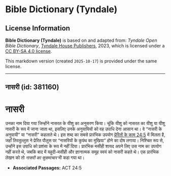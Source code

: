 # Bible Dictionary (Tyndale)

## License Information

**Bible Dictionary (Tyndale)** is based on and adapted from: _Tyndale Open Bible Dictionary_, [Tyndale House Publishers](https://tyndaleopenresources.com/), 2023, which is licensed under a [CC BY-SA 4.0 license](https://creativecommons.org/licenses/by-sa/4.0/legalcode.en).

This markdown version (created `2025-10-17`) is provided under the same license.



--------------------------------

## नासरी (id: 381160)

नासरी
=====

उनका नाम दिया गया जिन्होंने नासरत के यीशु का अनुसरण किया। चूंकि यीशु को नासरत का यीशु या यीशु नासरी के रूप में जाना जाता था, इसलिए उनके अनुयायियों को वह उपाधि देना आसान था। वे “नासरी के अनुयायी” या “नासरी” कहलाते थे। इस शब्द का सबसे प्रारंभिक उपयोग [प्रेरितों के काम 24:5](https://ref.ly/Acts24:5) में मिलता है, जहाँ तिरतुल्लुस ने प्रेरित पौलुस पर “नासरियों के कुपंथ का मुखिया” होने का दोष लगाया। निश्चित रूप से, उन्होंने इस उपाधि को प्रशंसा के रूप में नहीं दिया। प्रारंभिक मसीही शायद अपने लिए उस नाम का उपयोग नहीं करते थे, जबकि बाद में यहूदी\-मसीही और ज्ञानात्मक समूह स्वयं को नासरी कहते थे। एक प्रारंभिक लेखन को तो *नासरी का सुसमाचार* भी कहा गया था।

* **Associated Passages:** ACT 24:5

